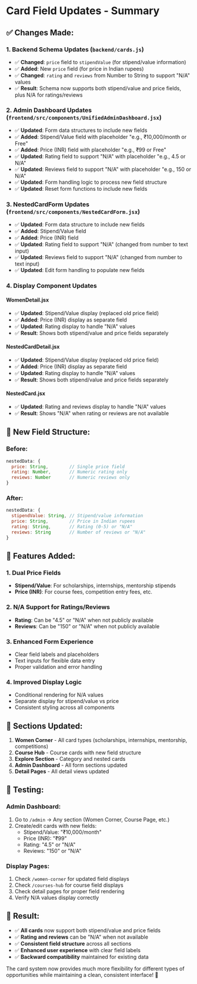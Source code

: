 # Card Field Updates - Summary

## ✅ Changes Made:

### 1. Backend Schema Updates (`backend/cards.js`)
- ✅ **Changed**: `price` field to `stipendValue` (for stipend/value information)
- ✅ **Added**: New `price` field (for price in Indian rupees)
- ✅ **Changed**: `rating` and `reviews` from Number to String to support "N/A" values
- ✅ **Result**: Schema now supports both stipend/value and price fields, plus N/A for ratings/reviews

### 2. Admin Dashboard Updates (`frontend/src/components/UnifiedAdminDashboard.jsx`)
- ✅ **Updated**: Form data structures to include new fields
- ✅ **Added**: Stipend/Value field with placeholder "e.g., ₹10,000/month or Free"
- ✅ **Added**: Price (INR) field with placeholder "e.g., ₹99 or Free"
- ✅ **Updated**: Rating field to support "N/A" with placeholder "e.g., 4.5 or N/A"
- ✅ **Updated**: Reviews field to support "N/A" with placeholder "e.g., 150 or N/A"
- ✅ **Updated**: Form handling logic to process new field structure
- ✅ **Updated**: Reset form functions to include new fields

### 3. NestedCardForm Updates (`frontend/src/components/NestedCardForm.jsx`)
- ✅ **Updated**: Form data structure to include new fields
- ✅ **Added**: Stipend/Value field
- ✅ **Added**: Price (INR) field
- ✅ **Updated**: Rating field to support "N/A" (changed from number to text input)
- ✅ **Updated**: Reviews field to support "N/A" (changed from number to text input)
- ✅ **Updated**: Edit form handling to populate new fields

### 4. Display Component Updates

#### WomenDetail.jsx
- ✅ **Updated**: Stipend/Value display (replaced old price field)
- ✅ **Added**: Price (INR) display as separate field
- ✅ **Updated**: Rating display to handle "N/A" values
- ✅ **Result**: Shows both stipend/value and price fields separately

#### NestedCardDetail.jsx
- ✅ **Updated**: Stipend/Value display (replaced old price field)
- ✅ **Added**: Price (INR) display as separate field
- ✅ **Updated**: Rating display to handle "N/A" values
- ✅ **Result**: Shows both stipend/value and price fields separately

#### NestedCard.jsx
- ✅ **Updated**: Rating and reviews display to handle "N/A" values
- ✅ **Result**: Shows "N/A" when rating or reviews are not available

## 🎯 New Field Structure:

### Before:
```javascript
nestedData: {
  price: String,        // Single price field
  rating: Number,       // Numeric rating only
  reviews: Number       // Numeric reviews only
}
```

### After:
```javascript
nestedData: {
  stipendValue: String, // Stipend/value information
  price: String,        // Price in Indian rupees
  rating: String,       // Rating (0-5) or "N/A"
  reviews: String       // Number of reviews or "N/A"
}
```

## 🚀 Features Added:

### 1. **Dual Price Fields**
- **Stipend/Value**: For scholarships, internships, mentorship stipends
- **Price (INR)**: For course fees, competition entry fees, etc.

### 2. **N/A Support for Ratings/Reviews**
- **Rating**: Can be "4.5" or "N/A" when not publicly available
- **Reviews**: Can be "150" or "N/A" when not publicly available

### 3. **Enhanced Form Experience**
- Clear field labels and placeholders
- Text inputs for flexible data entry
- Proper validation and error handling

### 4. **Improved Display Logic**
- Conditional rendering for N/A values
- Separate display for stipend/value vs price
- Consistent styling across all components

## 📱 Sections Updated:

1. **Women Corner** - All card types (scholarships, internships, mentorship, competitions)
2. **Course Hub** - Course cards with new field structure
3. **Explore Section** - Category and nested cards
4. **Admin Dashboard** - All form sections updated
5. **Detail Pages** - All detail views updated

## 🧪 Testing:

### Admin Dashboard:
1. Go to `/admin` → Any section (Women Corner, Course Page, etc.)
2. Create/edit cards with new fields:
   - Stipend/Value: "₹10,000/month"
   - Price (INR): "₹99"
   - Rating: "4.5" or "N/A"
   - Reviews: "150" or "N/A"

### Display Pages:
1. Check `/women-corner` for updated field displays
2. Check `/courses-hub` for course field displays
3. Check detail pages for proper field rendering
4. Verify N/A values display correctly

## 🎉 Result:

- ✅ **All cards** now support both stipend/value and price fields
- ✅ **Rating and reviews** can be "N/A" when not available
- ✅ **Consistent field structure** across all sections
- ✅ **Enhanced user experience** with clear field labels
- ✅ **Backward compatibility** maintained for existing data

The card system now provides much more flexibility for different types of opportunities while maintaining a clean, consistent interface! 🚀

